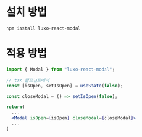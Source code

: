 # 설치 방법

```
npm install luxo-react-modal
```

# 적용 방법

```jsx
import { Modal } from "luxo-react-modal";
```

```jsx
// tsx 컴포넌트에서
const [isOpen, setIsOpen] = useState(false);

const closeModal = () => setIsOpen(false);

return(
  ...
  <Modal isOpen={isOpen} closeModal={closeModal}>
  ...
)
```
